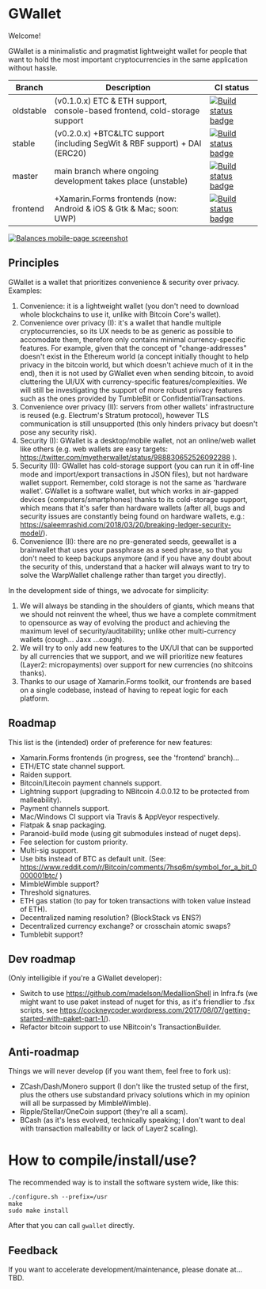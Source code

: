 # GWallet

Welcome!

GWallet is a minimalistic and pragmatist lightweight wallet for people that want to hold the most important cryptocurrencies in the same application without hassle.

| Branch    | Description                                                                | CI status                                                                                                                                 |
| --------- | -------------------------------------------------------------------------- | ----------------------------------------------------------------------------------------------------------------------------------------- |
| oldstable | (v0.1.0.x) ETC & ETH support, console-based frontend, cold-storage support | [![Build status badge](http://gitlab.com/knocte/gwallet/badges/oldstable/build.svg)](https://gitlab.com/knocte/gwallet/commits/oldstable) |
| stable    | (v0.2.0.x) +BTC&LTC support (including SegWit & RBF support) + DAI (ERC20) | [![Build status badge](http://gitlab.com/knocte/gwallet/badges/stable/build.svg)](https://gitlab.com/knocte/gwallet/commits/stable)       |
| master    | main branch where ongoing development takes place (unstable)               | [![Build status badge](http://gitlab.com/knocte/gwallet/badges/master/build.svg)](https://gitlab.com/knocte/gwallet/commits/master)       |
| frontend  | +Xamarin.Forms frontends (now: Android & iOS & Gtk & Mac; soon: UWP)       | [![Build status badge](http://gitlab.com/knocte/gwallet/badges/frontend/build.svg)](https://gitlab.com/knocte/gwallet/commits/frontend)   |

[![Balances mobile-page screenshot](https://raw.githubusercontent.com/knocte/gwallet/master/img/screenshots/ios-balances.png)](https://raw.githubusercontent.com/knocte/gwallet/master/img/screenshots/ios-balances.png)

## Principles

GWallet is a wallet that prioritizes convenience & security over privacy. Examples:

1. Convenience: it is a lightweight wallet (you don't need to download whole blockchains to use it, unlike with Bitcoin Core's wallet).
2. Convenience over privacy (I): it's a wallet that handle multiple cryptocurrencies, so its UX needs to be as generic as possible to accomodate them, therefore only contains minimal currency-specific features. For example, given that the concept of "change-addresses" doesn't exist in the Ethereum world (a concept initially thought to help privacy in the bitcoin world, but which doesn't achieve much of it in the end), then it is not used by GWallet even when sending bitcoin, to avoid cluttering the UI/UX with currency-specific features/complexities. We will still be investigating the support of more robust privacy features such as the ones provided by TumbleBit or ConfidentialTransactions.
3. Convenience over privacy (II): servers from other wallets' infrastructure is reused (e.g. Electrum's Stratum protocol), however TLS communication is still unsupported (this only hinders privacy but doesn't pose any security risk).
4. Security (I): GWallet is a desktop/mobile wallet, not an online/web wallet like others (e.g. web wallets are easy targets: https://twitter.com/myetherwallet/status/988830652526092288 ).
5. Security (II): GWallet has cold-storage support (you can run it in off-line mode and import/export transactions in JSON files), but not hardware wallet support. Remember, cold storage is not the same as 'hardware wallet'. GWallet is a software wallet, but which works in air-gapped devices (computers/smartphones) thanks to its cold-storage support, which means that it's safer than hardware wallets (after all, bugs and security issues are constantly being found on hardware wallets, e.g.: https://saleemrashid.com/2018/03/20/breaking-ledger-security-model/).
6. Convenience (II): there are no pre-generated seeds, geewallet is a brainwallet that uses your passphrase as a seed phrase, so that you don't need to keep backups anymore (and if you have any doubt about the security of this, understand that a hacker will always want to try to solve the WarpWallet challenge rather than target you directly).

In the development side of things, we advocate for simplicity:
1. We will always be standing in the shoulders of giants, which means that we should not reinvent the wheel, thus we have a complete commitment to opensource as way of evolving the product and achieving the maximum level of security/auditability; unlike other multi-currency wallets (cough... Jaxx ...cough).
2. We will try to only add new features to the UX/UI that can be supported by all currencies that we support, and we will prioritize new features (Layer2: micropayments) over support for new currencies (no shitcoins thanks).
3. Thanks to our usage of Xamarin.Forms toolkit, our frontends are based on a single codebase, instead of having to repeat logic for each platform.

## Roadmap

This list is the (intended) order of preference for new features:

- Xamarin.Forms frontends (in progress, see the 'frontend' branch)...
- ETH/ETC state channel support.
- Raiden support.
- Bitcoin/Litecoin payment channels support.
- Lightning support (upgrading to NBitcoin 4.0.0.12 to be protected from malleability).
- Payment channels support.
- Mac/Windows CI support via Travis & AppVeyor respectively.
- Flatpak & snap packaging.
- Paranoid-build mode (using git submodules instead of nuget deps).
- Fee selection for custom priority.
- Multi-sig support.
- Use bits instead of BTC as default unit.
(See: https://www.reddit.com/r/Bitcoin/comments/7hsq6m/symbol_for_a_bit_0000001btc/ )
- MimbleWimble support?
- Threshold signatures.
- ETH gas station (to pay for token transactions with token value instead of ETH).
- Decentralized naming resolution? (BlockStack vs ENS?)
- Decentralized currency exchange? or crosschain atomic swaps?
- Tumblebit support?

## Dev roadmap

(Only intelligible if you're a GWallet developer):
- Switch to use https://github.com/madelson/MedallionShell in Infra.fs (we might want to use paket instead of nuget for this, as it's friendlier to .fsx scripts, see https://cockneycoder.wordpress.com/2017/08/07/getting-started-with-paket-part-1/).
- Refactor bitcoin support to use NBitcoin's TransactionBuilder.

## Anti-roadmap

Things we will never develop (if you want them, feel free to fork us):

- ZCash/Dash/Monero support (I don't like the trusted setup of the first, plus the others use substandard
privacy solutions which in my opinion will all be surpassed by MimbleWimble).
- Ripple/Stellar/OneCoin support (they're all a scam).
- BCash (as it's less evolved, technically speaking; I don't want to deal with transaction malleability
or lack of Layer2 scaling).

# How to compile/install/use?

The recommended way is to install the software system wide, like this:

```
./configure.sh --prefix=/usr
make
sudo make install
```

After that you can call `gwallet` directly.


## Feedback

If you want to accelerate development/maintenance, please donate at... TBD.
